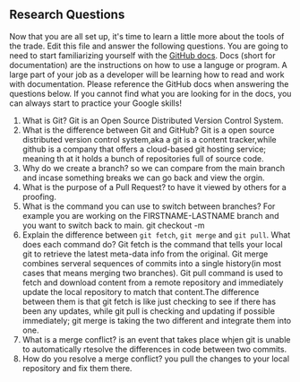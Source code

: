 ## Research Questions 

Now that you are all set up, it's time to learn a little more about the tools of the trade. Edit this file and answer the following questions. You are going to need to start familiarizing yourself with the [GitHub docs](https://docs.github.com/en). Docs (short for documentation) are the instructions on how to use a languge or program. A large part of your job as a developer will be learning how to read and work with documentation. Please reference the GitHub docs when answering the questions below. If you cannot find what you are looking for in the docs, you can always start to practice your Google skills!

1. What is Git?
Git is an Open Source Distributed Version Control System.
2. What is the difference between Git and GitHub? 
Git is a open source distributed version control system,aka a git is a content tracker,while github is a company that offers a cloud-based git hosting service; meaning th at it holds a bunch of repositories full of source code.
3. Why do we create a branch?
so we can compare from the main branch and incase something breaks we can go back and view the orgin.
4. What is the purpose of a Pull Request? 
to have it viewed by others for a proofing.
5. What is the command you can use to switch between branches? For example you are working on the FIRSTNAME-LASTNAME branch and you want to switch back to main.
git checkout -m <branch-name>
6. Explain the difference between `git fetch`, `git merge` and `git pull`. What does each command do? Git fetch is the command that tells your local git to retrieve the latest meta-data info from the original. Git merge combines serveral sequences of commits into a single history(in most cases that means merging two branches). Git pull command is used to fetch and download content from a remote repository and immediately update the local repository to match that content.The difference between them is that git fetch is like just checking to see if there has been any updates, while git pull is checking and updating if possible immediately; git merge is taking the two different and integrate them into one.
7. What is a merge conflict? is an event that takes place whjen git is unable to automatically rtesolve the differences in code between two commits.
8. How do you resolve a merge conflict?
you pull the changes to your local repository and fix them there.
